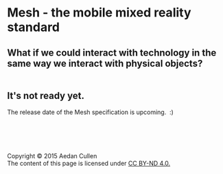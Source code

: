 # Mesh - the mobile mixed reality standard
What if we could interact with technology in the same way we interact with physical objects?  
<br>
<br>
It's not ready yet.
-------------------
The release date of the Mesh specification is upcoming.&nbsp;&nbsp;:)
<br><br><br><br><br><br>
Copyright &copy; 2015 Aedan Cullen  
The content of this page is licensed under [CC BY-ND 4.0.](https://creativecommons.org/licenses/by-nd/4.0/)
<img width="1" height="1" src="//in.getclicky.com/100879159ns.gif" />
